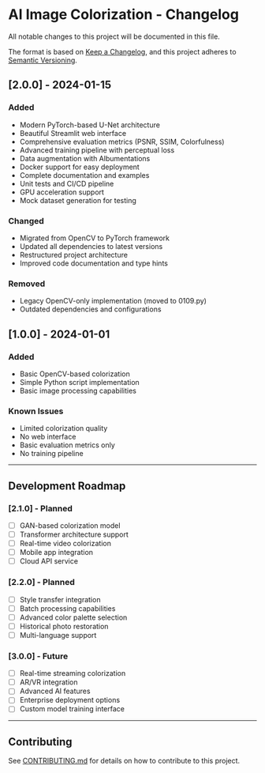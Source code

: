 # AI Image Colorization - Changelog

All notable changes to this project will be documented in this file.

The format is based on [Keep a Changelog](https://keepachangelog.com/en/1.0.0/),
and this project adheres to [Semantic Versioning](https://semver.org/spec/v2.0.0.html).

## [2.0.0] - 2024-01-15

### Added
- Modern PyTorch-based U-Net architecture
- Beautiful Streamlit web interface
- Comprehensive evaluation metrics (PSNR, SSIM, Colorfulness)
- Advanced training pipeline with perceptual loss
- Data augmentation with Albumentations
- Docker support for easy deployment
- Complete documentation and examples
- Unit tests and CI/CD pipeline
- GPU acceleration support
- Mock dataset generation for testing

### Changed
- Migrated from OpenCV to PyTorch framework
- Updated all dependencies to latest versions
- Restructured project architecture
- Improved code documentation and type hints

### Removed
- Legacy OpenCV-only implementation (moved to 0109.py)
- Outdated dependencies and configurations

## [1.0.0] - 2024-01-01

### Added
- Basic OpenCV-based colorization
- Simple Python script implementation
- Basic image processing capabilities

### Known Issues
- Limited colorization quality
- No web interface
- Basic evaluation metrics only
- No training pipeline

---

## Development Roadmap

### [2.1.0] - Planned
- [ ] GAN-based colorization model
- [ ] Transformer architecture support
- [ ] Real-time video colorization
- [ ] Mobile app integration
- [ ] Cloud API service

### [2.2.0] - Planned
- [ ] Style transfer integration
- [ ] Batch processing capabilities
- [ ] Advanced color palette selection
- [ ] Historical photo restoration
- [ ] Multi-language support

### [3.0.0] - Future
- [ ] Real-time streaming colorization
- [ ] AR/VR integration
- [ ] Advanced AI features
- [ ] Enterprise deployment options
- [ ] Custom model training interface

---

## Contributing

See [CONTRIBUTING.md](CONTRIBUTING.md) for details on how to contribute to this project.
